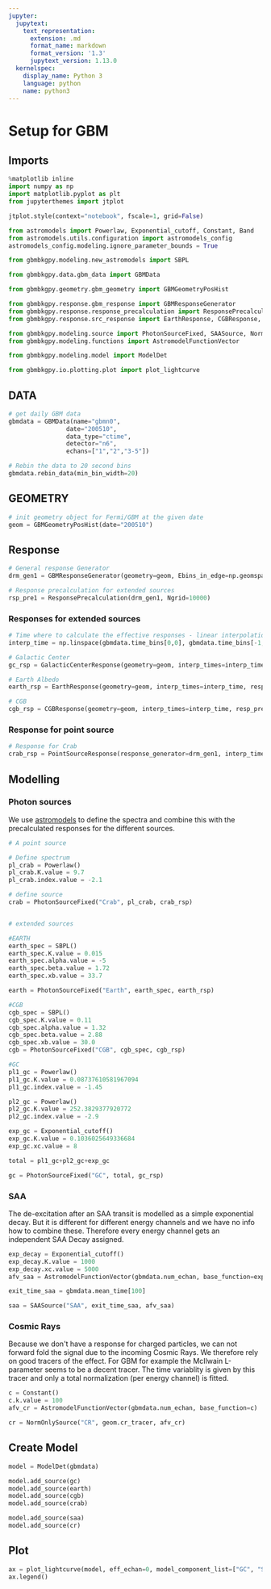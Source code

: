 ```yaml
---
jupyter:
  jupytext:
    text_representation:
      extension: .md
      format_name: markdown
      format_version: '1.3'
      jupytext_version: 1.13.0
  kernelspec:
    display_name: Python 3
    language: python
    name: python3
---
```


# Setup for GBM


## Imports

```python
%matplotlib inline
import numpy as np
import matplotlib.pyplot as plt
from jupyterthemes import jtplot

jtplot.style(context="notebook", fscale=1, grid=False)

from astromodels import Powerlaw, Exponential_cutoff, Constant, Band
from astromodels.utils.configuration import astromodels_config
astromodels_config.modeling.ignore_parameter_bounds = True

from gbmbkgpy.modeling.new_astromodels import SBPL

from gbmbkgpy.data.gbm_data import GBMData

from gbmbkgpy.geometry.gbm_geometry import GBMGeometryPosHist

from gbmbkgpy.response.gbm_response import GBMResponseGenerator
from gbmbkgpy.response.response_precalculation import ResponsePrecalculation
from gbmbkgpy.response.src_response import EarthResponse, CGBResponse, GalacticCenterResponse, PointSourceResponse

from gbmbkgpy.modeling.source import PhotonSourceFixed, SAASource, NormOnlySource
from gbmbkgpy.modeling.functions import AstromodelFunctionVector

from gbmbkgpy.modeling.model import ModelDet

from gbmbkgpy.io.plotting.plot import plot_lightcurve
```

## DATA

```python
# get daily GBM data
gbmdata = GBMData(name="gbmn0", 
                date="200510", 
                data_type="ctime", 
                detector="n6", 
                echans=["1","2","3-5"])

# Rebin the data to 20 second bins
gbmdata.rebin_data(min_bin_width=20)
```

## GEOMETRY

```python
# init geometry object for Fermi/GBM at the given date
geom = GBMGeometryPosHist(date="200510")
```

## Response

```python
# General response Generator
drm_gen1 = GBMResponseGenerator(geometry=geom, Ebins_in_edge=np.geomspace(10,2000, 101), data=gbmdata)

# Response precalculation for extended sources
rsp_pre1 = ResponsePrecalculation(drm_gen1, Ngrid=10000)
```

### Responses for extended sources

```python
# Time where to calculate the effective responses - linear interpolation in between
interp_time = np.linspace(gbmdata.time_bins[0,0], gbmdata.time_bins[-1,-1], 800)

# Galactic Center
gc_rsp = GalacticCenterResponse(geometry=geom, interp_times=interp_time, resp_prec=rsp_pre1)

# Earth Albedo
earth_rsp = EarthResponse(geometry=geom, interp_times=interp_time, resp_prec=rsp_pre1)

# CGB
cgb_rsp = CGBResponse(geometry=geom, interp_times=interp_time, resp_prec=rsp_pre1)
```

### Response for point source

```python
# Response for Crab
crab_rsp = PointSourceResponse(response_generator=drm_gen1, interp_times=interp_time, ra=83.633, dec=22.015)
```

## Modelling


### Photon sources

We use [astromodels](https://github.com/threeML/astromodels) to define the spectra and combine this with the precalculated responses for the different sources.

```python
# A point source

# Define spectrum
pl_crab = Powerlaw()
pl_crab.K.value = 9.7
pl_crab.index.value = -2.1

# define source
crab = PhotonSourceFixed("Crab", pl_crab, crab_rsp)


# extended sources

#EARTH
earth_spec = SBPL()
earth_spec.K.value = 0.015
earth_spec.alpha.value = -5
earth_spec.beta.value = 1.72
earth_spec.xb.value = 33.7

earth = PhotonSourceFixed("Earth", earth_spec, earth_rsp)

#CGB
cgb_spec = SBPL()
cgb_spec.K.value = 0.11
cgb_spec.alpha.value = 1.32
cgb_spec.beta.value = 2.88
cgb_spec.xb.value = 30.0
cgb = PhotonSourceFixed("CGB", cgb_spec, cgb_rsp)

#GC
pl1_gc = Powerlaw()
pl1_gc.K.value = 0.08737610581967094
pl1_gc.index.value = -1.45

pl2_gc = Powerlaw()
pl2_gc.K.value = 252.3829377920772
pl2_gc.index.value = -2.9

exp_gc = Exponential_cutoff()
exp_gc.K.value = 0.1036025649336684
exp_gc.xc.value = 8

total = pl1_gc+pl2_gc+exp_gc

gc = PhotonSourceFixed("GC", total, gc_rsp)
```

### SAA

The de-excitation after an SAA transit is modelled as a simple exponential decay. But it is different for different energy channels and we have no info how to combine these. Therefore every energy channel gets an independent SAA Decay assigned.

```python
exp_decay = Exponential_cutoff()
exp_decay.K.value = 1000
exp_decay.xc.value = 5000
afv_saa = AstromodelFunctionVector(gbmdata.num_echan, base_function=exp_decay)

exit_time_saa = gbmdata.mean_time[100]

saa = SAASource("SAA", exit_time_saa, afv_saa)
```

### Cosmic Rays

Because we don't have a response for charged particles, we can not forward fold the signal due to the incoming Cosmic Rays. We therefore rely on good tracers of the effect. For GBM for example the McIlwain L-parameter seems to be a decent tracer. The time variablity is given by this tracer and only a total normalization (per energy channel) is fitted.

```python
c = Constant()
c.k.value = 100
afv_cr = AstromodelFunctionVector(gbmdata.num_echan, base_function=c)

cr = NormOnlySource("CR", geom.cr_tracer, afv_cr)
```

## Create Model

```python
model = ModelDet(gbmdata)

model.add_source(gc)
model.add_source(earth)
model.add_source(cgb)
model.add_source(crab)

model.add_source(saa)
model.add_source(cr)
```

## Plot

```python
ax = plot_lightcurve(model, eff_echan=0, model_component_list=["GC", "SAA"], model_component_colors=["navy", "purple"])
ax.legend()
```
